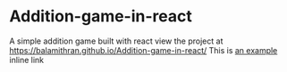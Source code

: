 # Addition-game-in-react
A simple addition game built with react
view the project at https://balamithran.github.io/Addition-game-in-react/
This is [an example](https://balamithran.github.io/Addition-game-in-react/ "Title") inline link
